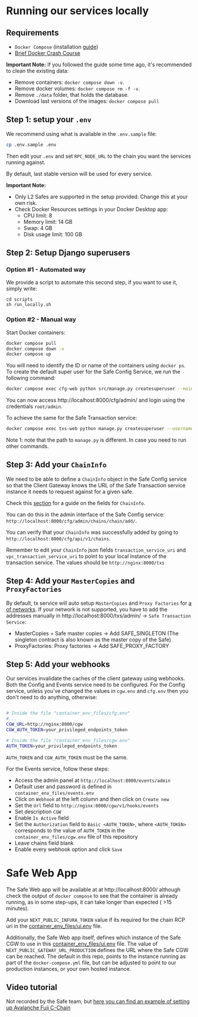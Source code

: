 # Running our services locally

## Requirements

- `Docker Compose` (installation [guide](https://docs.docker.com/compose/install/))
- [Brief Docker Crash Course](docker_cheatsheet.md)

**Important Note:** If you followed the guide some time ago, it's recommended to clean the existing data:
- Remove containers: `docker compose down -v`.
- Remove docker volumes: `docker compose rm -f -v`.
- Remove `./data` folder, that holds the database.
- Download last versions of the images: `docker compose pull`

## Step 1: setup your `.env`

We recommend using what is available in the `.env.sample` file:

```bash
cp .env.sample .env
```

Then edit your `.env` and set `RPC_NODE_URL` to the chain you want the services running against.

By default, last stable version will be used for every service.

**Important Note:** 
- Only L2 Safes are supported in the setup provided. Change this at your own risk.
- Check Docker Resources settings in your Docker Desktop app:
  + CPU limit: 8
  + Memory limit: 14 GB
  + Swap: 4 GB
  + Disk usage limit: 100 GB

## Step 2: Setup Django superusers

### Option #1 - Automated way

We provide a script to automate this second step, if you want to use it, simply write:

```
cd scripts
sh run_locally.sh
```

### Option #2 - Manual way

Start Docker containers:

```bash
docker compose pull
docker compose down -v
docker compose up
```

You will need to identify the ID or name of the containers using `docker ps`. To create the default super user for the Safe Config Service, we run the following command:

```bash
docker compose exec cfg-web python src/manage.py createsuperuser --noinput
```

You can now access http://localhost:8000/cfg/admin/ and login using the credentials `root/admin`.

To achieve the same for the Safe Transaction service:

```bash
docker compose exec txs-web python manage.py createsuperuser --username root
```

Note 1: note that the path to `manage.py` is different. In case you need to run other commands.

## Step 3: Add your `ChainInfo`

We need to be able to define a `ChainInfo` object in the Safe Config service so that the Client Gateway knows the URL of the Safe Transaction service instance it needs to request against for a given safe.

Check this [section](chain_info.md) for a guide on the fields for `ChainInfo`.

You can do this in the admin interface of the Safe Config service: `http://localhost:8000/cfg/admin/chains/chain/add/`.

You can verify that your `ChainInfo` was successfully added by going to `http://localhost:8000/cfg/api/v1/chains`.

Remember to edit your `ChainInfo` json fields `transaction_service_uri` and `vpc_transaction_service_uri` to point to your local instance of the transaction service. The values should be `http://nginx:8000/txs`

## Step 4: Add your `MasterCopies` and `ProxyFactories`

By default, tx service will auto setup `MasterCopies` and `Proxy Factories` for
[a of networks](https://github.com/safe-global/safe-eth-py/blob/main/gnosis/safe/addresses.py).
If your network is not supported, you have to add the addresses manually in http://localhost:8000/txs/admin/ -> `Safe Transaction Service`:
- MasterCopies = Safe master copies -> Add SAFE_SINGLETON (The singleton contract is also known as the master copy of the Safe)
- ProxyFactories: Proxy factories -> Add SAFE_PROXY_FACTORY

## Step 5: Add your webhooks

Our services invalidate the caches of the client gateway using webhooks. Both the Config and Events service need to be configured. For the Config service, unless you've changed the values in `cgw.env` and `cfg.env` then you don't need to do anything, otherwise:

```bash

# Inside the file "container_env_files/cfg.env"
#...
CGW_URL=http://nginx:8000/cgw
CGW_AUTH_TOKEN=your_privileged_endpoints_token

# Inside the file "container_env_files/cgw.env"
AUTH_TOKEN=your_privileged_endpoints_token
```

`AUTH_TOKEN` and `CGW_AUTH_TOKEN` must be the same.

For the Events service, follow these steps:

- Access the admin panel at `http://localhost:8000/events/admin`
- Default user and password is defined in `container_env_files/events.env`
- Click on `Webhook` at the left column and then click on `Create new`
- Set the `Url` field to `http://nginx:8000/cgw/v1/hooks/events`
- Set description `CGW`
- Enable `Is Active` field
- Set the `Authorization` field to `Basic <AUTH_TOKEN>`, where `<AUTH_TOKEN>` corresponds to the value of `AUTH_TOKEN` in the `container_env_files/cgw.env` file of this repository
- Leave chains field blank
- Enable every webhook option and click `Save`

# Safe Web App

The Safe Web app will be available at at http://localhost:8000/ although check the output of `docker compose` to see that the container is already running, as in some step-ups, it can take longer than expected ( >15 minutes).

Add your `NEXT_PUBLIC_INFURA_TOKEN` value if its required for the chain RCP uri in the [container_env_files/ui.env](../container_env_files/ui.env) file.

Additionally, the Safe Web app itself, defines which instance of the Safe CGW to use in this [container_env_files/ui.env](../container_env_files/ui.env) file. The value of `NEXT_PUBLIC_GATEWAY_URL_PRODUCTION` defines the URL where the Safe CGW can be reached. The default in this repo, points to the instance running as part of the `docker-compose.yml` file, but can be adjusted to point to our production instances, or your own hosted instance.

## Video tutorial

Not recorded by the Safe team, but [here you can find an example of setting up Avalanche Fuji C-Chain](https://www.youtube.com/watch?v=FUytj_xStDI)
